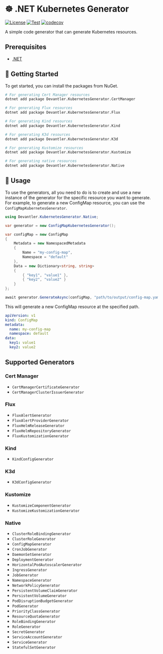 # ☸️ .NET Kubernetes Generator

[![License](https://img.shields.io/badge/License-Apache_2.0-blue.svg)](https://opensource.org/licenses/Apache-2.0)
[![Test](https://github.com/devantler-tech/dotnet-kubernetes-generator/actions/workflows/test.yaml/badge.svg)](https://github.com/devantler-tech/dotnet-kubernetes-generator/actions/workflows/test.yaml)
[![codecov](https://codecov.io/gh/devantler-tech/dotnet-kubernetes-generator/graph/badge.svg?token=RhQPb4fE7z)](https://codecov.io/gh/devantler-tech/dotnet-kubernetes-generator)

A simple code generator that can generate Kubernetes resources.

## Prerequisites

- [.NET](https://dotnet.microsoft.com/en-us/)

## 🚀 Getting Started

To get started, you can install the packages from NuGet.

```bash
# For generating Cert Manager resources
dotnet add package Devantler.KubernetesGenerator.CertManager

# For generating Flux resources
dotnet add package Devantler.KubernetesGenerator.Flux

# For generating Kind resources
dotnet add package Devantler.KubernetesGenerator.Kind

# For generating K3d resources
dotnet add package Devantler.KubernetesGenerator.K3d

# For generating Kustomize resources
dotnet add package Devantler.KubernetesGenerator.Kustomize

# For generating native resources
dotnet add package Devantler.KubernetesGenerator.Native
```

## 📝 Usage

To use the generators, all you need to do is to create and use a new instance of the generator for the specific resource you want to generate. For example, to generate a new ConfigMap resource, you can use the `ConfigMapKubernetesGenerator`.

```csharp
using Devantler.KubernetesGenerator.Native;

var generator = new ConfigMapKubernetesGenerator();

var configMap = new ConfigMap
{
    Metadata = new NamespacedMetadata
    {
        Name = "my-config-map",
        Namespace = "default"
    },
    Data = new Dictionary<string, string>
    {
        { "key1", "value1" },
        { "key2", "value2" }
    }
};

await generator.GenerateAsync(configMap, "path/to/output/config-map.yaml");
```

This will generate a new ConfigMap resource at the specified path.

```yaml
apiVersion: v1
kind: ConfigMap
metadata:
  name: my-config-map
  namespace: default
data:
  key1: value1
  key2: value2
```

## Supported Generators

### Cert Manager

- `CertManagerCertificateGenerator`
- `CertManagerClusterIssuerGenerator`

### Flux

- `FluxAlertGenerator`
- `FluxAlertProviderGenerator`
- `FluxHelmReleaseGenerator`
- `FluxHelmRepositoryGenerator`
- `FluxKustomizationGenerator`

### Kind

- `KindConfigGenerator`

### K3d

- `K3dConfigGenerator`

### Kustomize

- `KustomizeComponentGenerator`
- `KustomizeKustomizationGenerator`

### Native

- `ClusterRoleBindingGenerator`
- `ClusterRoleGenerator`
- `ConfigMapGenerator`
- `CronJobGenerator`
- `DaemonSetGenerator`
- `DeploymentGenerator`
- `HorizontalPodAutoscalerGenerator`
- `IngressGenerator`
- `JobGenerator`
- `NamespaceGenerator`
- `NetworkPolicyGenerator`
- `PersistentVolumeClaimGenerator`
- `PersistentVolumeGenerator`
- `PodDisruptionBudgetGenerator`
- `PodGenerator`
- `PriorityClassGenerator`
- `ResourceQuotaGenerator`
- `RoleBindingGenerator`
- `RoleGenerator`
- `SecretGenerator`
- `ServiceAccountGenerator`
- `ServiceGenerator`
- `StatefulSetGenerator`

